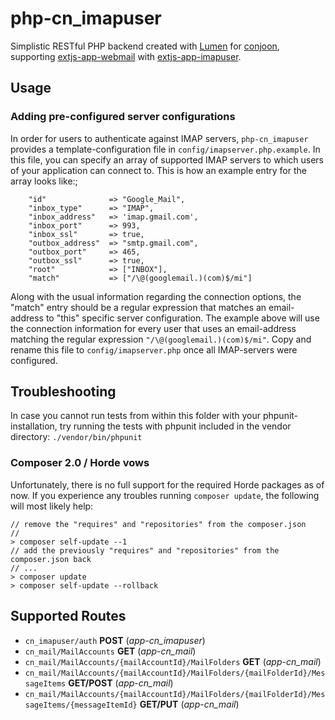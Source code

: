 # php-cn_imapuser
Simplistic RESTful PHP backend created with [Lumen](https://github.com/laravel/lumen/) for [conjoon](https://github.com/conjoon), 
supporting [extjs-app-webmail](https://github.com/conjoon/extjs-app-webmail) with [extjs-app-imapuser](https://github.com/conjoon/extjs-app-imapuser).

## Usage

### Adding pre-configured server configurations
In order for users to authenticate against IMAP servers, `php-cn_imapuser` provides 
a template-configuration file in ```config/imapserver.php.example```.
In this file, you can specify an array of supported IMAP servers to which users
of your application can connect to.
This is how an example entry for the array looks like:;
```
    "id"              => "Google_Mail",
    "inbox_type"      => "IMAP",
    "inbox_address"   => 'imap.gmail.com',
    "inbox_port"      => 993,
    "inbox_ssl"       => true,
    "outbox_address"  => "smtp.gmail.com",
    "outbox_port"     => 465,
    "outbox_ssl"      => true,
    "root"            => ["INBOX"],
    "match"           => ["/\@(googlemail.)(com)$/mi"]
```
Along with the usual information regarding the connection options, the "match" entry should be a regular
expression that matches an email-address to "this" specific server configuration. The example
above will use the connection information for every user that uses an email-address matching
the regular expression ```"/\@(googlemail.)(com)$/mi"```.
Copy and rename this file to ```config/imapserver.php``` once all IMAP-servers were configured.


## Troubleshooting
In case you cannot run tests from within this folder with your phpunit-installation, try running the tests with
phpunit included in the vendor directory:
```./vendor/bin/phpunit```

### Composer 2.0 / Horde vows
Unfortunately, there is no full support for the required Horde packages as of now. If you experience any troubles running ```composer update```, the following will most likely help:

```
// remove the "requires" and "repositories" from the composer.json
//
> composer self-update --1
// add the previously "requires" and "repositories" from the composer.json back
// ...
> composer update
> composer self-update --rollback
```



## Supported Routes
- ```cn_imapuser/auth``` **POST** (*app-cn_imapuser*)
- ```cn_mail/MailAccounts``` **GET** (*app-cn_mail*) 
- ```cn_mail/MailAccounts/{mailAccountId}/MailFolders``` **GET** (*app-cn_mail*)
- ```cn_mail/MailAccounts/{mailAccountId}/MailFolders/{mailFolderId}/MessageItems``` **GET/POST** (*app-cn_mail*)
- ```cn_mail/MailAccounts/{mailAccountId}/MailFolders/{mailFolderId}/MessageItems/{messageItemId}``` **GET/PUT** (*app-cn_mail*)

